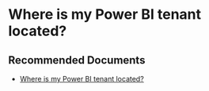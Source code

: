   <properties
	pageTitle="migrating tenant"
	description="migrating tenant"
	service="microsoft.PowerBIDedicated"
	resource="capacities"
	authors="pjfreitas"
	ms.author="pfreitas"	
	displayOrder="1110"
	selfHelpType="generic"
	supportTopicIds="32628121"
	productPesIds="16334"
	cloudEnvironments="public, MoonCake, fairfax, usnat, ussec" 
	articleId="5923fde0-f4d3-ef45-2dc4-ea86ea8246f6"
	ownershipId="PowerBI_PowerBI"
/>

# Where is my Power BI tenant located?

## **Recommended Documents**

* [Where is my Power BI tenant located?](https://docs.microsoft.com/power-bi/service-admin-where-is-my-tenant-located)
